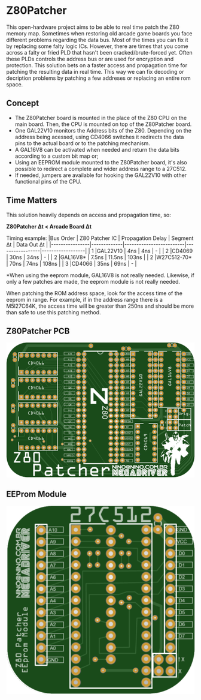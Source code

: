 # Z80Patcher
  
This open-hardware project aims to be able to real time patch the Z80 memory map. Sometimes when restoring old arcade game boards you face different problems regarding the data bus. Most of the times you can fix it by replacing some falty logic ICs. However, there are times that you come across a falty or fried PLD that hasn't been cracked/brute-forced yet. Often these PLDs controls the address bus or are used for encryption and protection. This solution bets on a faster access and propagation time for patching the resulting data in real time.  This way we can fix decoding or decription problems by patching a few addreses or replacing an entire rom space.  
  
## Concept
  
- The Z80Patcher board is mounted in the place of the Z80 CPU on the main board. Then, the CPU is mounted on top of the Z80Patcher board.
- One GAL22V10 monitors the Address bits of the Z80. Depending on the address being acessed, using CD4066 switches it redirects the data pins to the actual board or to the patching mechanism.  
- A GAL16V8 can be activated when needed and return the data bits according to a custom bit map or; 
- Using an EEPROM module mounted to the Z80Patcher board, it's also possible to redirect a complete and wider address range to a 27C512.  
- If needed, jumpers are available for hooking the GAL22V10 with other functional pins of the CPU.  
  
## Time Matters  
This solution heavily depends on access and propagation time, so:  
  
**Z80Patcher &#916;t &#60; Arcade Board &#916;t**  
  
Timing example:
|Bus Order       | Z80 Patcher IC | Propagation Delay    | Segment &#916;t | Data Out &#916;t |
|----------------|-------------|-------------------------|-----------------|------------------|
| 1              |GAL22V10     |          4ns            |   4ns           | -                |
| 2              |CD4069       |         30ns            |   34ns          | -                |
| 2              |GAL16V8*     |         7.5ns           |  11.5ns         | 103ns            |
| 2              |W27C512-70*  |         70ns            |  74ns           | 108ns            |
| 3              |CD4066       |         35ns            |   69ns          | -                |

*When using the eeprom module, GAL16V8 is not really needed. Likewise, if only a few patches are made, the eeprom module is not really needed.  
  
When patching the ROM address space, look for the access time of the eeprom in range. For example, if in the address range there is a M5l27C64K, the access time will be greater than 250ns and should be more than safe to use this patching method.  
  
## Z80Patcher PCB  
![PiPicoJamma 1.1 Front](https://github.com/ninomegadriver/Z80Patcher/blob/main/Z80Patcher-MainPCB.png?raw=true)  
  
## EEProm Module  
![PiPicoJamma 1.1 Front](https://github.com/ninomegadriver/Z80Patcher/blob/main/Z80Patcher-EEprom-Module.png?raw=true)  
  
  
